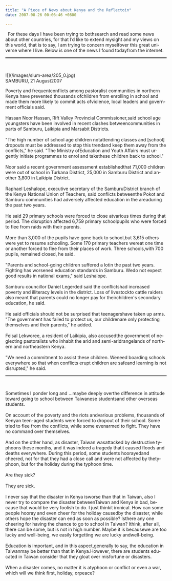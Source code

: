 ```yaml
---
title: "A Piece of News about Kenya and the Reflectoin"
date: 2007-08-26 00:06:46 +0800

---
```

<p class="MsoNormal"><span lang="EN-US"><st1:country-region w:st="on"><st1:place w:st="on">&nbsp;</st1:place></st1:country-region><o:p>&nbsp;</o:p>For these days I have been trying to bothsearch and read some news about other countries, for that I’d like to extend mysight and my views on this world, that is to say, I am trying to concern myselfover this great universe where I live. Below is one of the news I found todayfrom the internet.</span></p><p class="MsoNormal"><span lang="EN-US"></span></p><hr style="width: 100%; height: 2px;" /><p class="MsoNormal"><span lang="EN-US"><o:p>&nbsp;</o:p></span></p><span class="reportbody"><span lang="EN-US">![](/images/slum-area/205_0.jpg)<br />SAMBURU, 21 August2007<o:p /></span></span><p class="MsoNormal"><span class="reportbody"><span lang="EN-US">Poverty and frequentconflicts among pastoralist communities in northern <st1:country-region w:st="on"><st1:place w:st="on">Kenya</st1:place></st1:country-region> have prevented thousands ofchildren from enrolling in school and made them more likely to commit acts ofviolence, local leaders and government officials said. </span></span><span lang="EN-US"><br /><br /><span class="reportbody">Hassan Noor Hassan, Rift Valley Provincial Commissioner,said school age youngsters have been involved in recent clashes betweencommunities in parts of Samburu, Laikipia and Marsabit Districts. </span><br /><br /><span class="reportbody">&quot;The high number of school age children notattending classes and [school] dropouts must be addressed to stop this trendand keep them away from the conflicts,&quot; he said. &quot;The Ministry ofEducation and Youth Affairs must urgently initiate programmes to enrol and takethese children back to school.&quot; </span><br /><br /><span class="reportbody">Noor said a recent government assessment establishedthat 71,000 children were out of school in Turkana District, <st1:chmetcnv w:st="on" unitname="in" sourcevalue="25000" hasspace="True" negative="False" numbertype="1" tcsc="0">25,000 in</st1:chmetcnv> Samburu District and another <st1:chmetcnv w:st="on" unitname="in" sourcevalue="3800" hasspace="True" negative="False" numbertype="1" tcsc="0">3,800 in</st1:chmetcnv> Laikipia District. </span><br /><br /><span class="reportbody">Raphael Leshalope, executive secretary of the SamburuDistrict branch of the Kenya National Union of Teachers, said conflicts betweenthe Pokot and Samburu communities had adversely affected education in the areaduring the past two years. </span><br /><br /><span class="reportbody">He said 29 primary schools were forced to close atvarious times during that period. The disruption affected 6,759 primary schoolpupils who were forced to flee from raids with their parents. </span><br /><br /><span class="reportbody">More than 3,000 of the pupils have gone back to school,but 3,615 others were yet to resume schooling. Some 170 primary teachers wereat one time or another forced to flee from their places of work. Three schools,with 700 pupils, remained closed, he said. </span><br /><br /><span class="reportbody">&quot;Parents and school-going children suffered a lotin the past two years. Fighting has worsened education standards in Samburu. Wedo not expect good results in national exams,&quot; said Leshalope. </span><br /><br /><span class="reportbody">Samburu councillor Daniel Legerded said the conflictshad increased poverty and illiteracy levels in the district. Loss of livestockto cattle raiders also meant that parents could no longer pay for theirchildren's secondary education, he said. </span><br /><br /><span class="reportbody">He said officials should not be surprised that teenagershave taken up arms. &quot;The government has failed to protect us, our childrenare only protecting themselves and their parents,&quot; he added. </span><br /><br /><span class="reportbody">Feisal Lekworee, a resident of Laikipia, also accusedthe government of neglecting pastoralists who inhabit the arid and semi-aridrangelands of northern and northeastern <st1:country-region w:st="on"><st1:place w:st="on">Kenya</st1:place></st1:country-region>. </span><br /><br /><span class="reportbody">&quot;We need a commitment to assist these children. Weneed boarding schools everywhere so that when conflicts erupt children are safeand learning is not disrupted,&quot; he said.</span></span></p><p class="MsoNormal"><span lang="EN-US"></span></p><hr style="width: 100%; height: 2px;" /><p class="MsoNormal"><span lang="EN-US"><o:p>&nbsp;</o:p></span></p><span lang="EN-US">Sometimes I ponder long and …maybe deeply overthe difference in attitude toward going to school between Taiwanese studentsand other overseas students.</span><span lang="EN-US"><o:p><br /><br /></o:p>On account of the poverty and the riots andvarious problems, thousands of Kenyan teen-aged students were forced to dropout of their school. Some tried to flee from the conflicts, while some evenarmed to fight. They have no command over themselves.</span><span lang="EN-US"><o:p><br /><br /></o:p>And on the other hand, as disaster, <st1:country-region w:st="on"><st1:place w:st="on">Taiwan</st1:place></st1:country-region> wasattacked by destructive typhoons these months, and it was indeed a tragedy thatit caused floods and deaths everywhere. During this period, some students hoorayedand cheered, not for that they had a close call and were not affected by thetyphoon, but for the holiday during the typhoon time.</span><span lang="EN-US"><o:p><br /><br /></o:p>Are they sick?</span><span lang="EN-US"><o:p><br /><br /></o:p>They are sick.</span><span lang="EN-US"><o:p><br /><br /></o:p>I never say that the disaster in Kenya isworse than that in Taiwan, also I never try to compare the disaster betweenTaiwan and Kenya in bad, because that would be very foolish to do. I just thinkit ironical. How can some people hooray and even cheer for the holiday causedby the disaster, while others hope the disaster can end as soon as possible? Isthere any one cheering for having the chance to go to school in <st1:country-region w:st="on"><st1:place w:st="on">Taiwan</st1:place></st1:country-region>? Ithink, after all, there can be some, but is not in high number. Maybe it is becausewe are too lucky and well-being, we easily forgetting we are lucky andwell-being.<br /><br /></span><span lang="EN-US"><o:p>Education is important, and in this aspect,generally to say, the education in <st1:country-region w:st="on">Taiwan</st1:country-region>may be better than that in <st1:country-region w:st="on"><st1:place w:st="on">Kenya</st1:place></st1:country-region>.However, there are students educated in <st1:country-region w:st="on"><st1:place w:st="on">Taiwan</st1:place></st1:country-region> consider that they gloat over misfortune or disasters.</o:p></span><span lang="EN-US"><o:p><br /><br /></o:p>When a disaster comes, no matter it is atyphoon or conflict or even a war, which will we think first, holiday, orpeace?</span>
